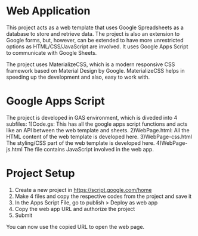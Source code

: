 # Web Application
This project acts as a web template that uses Google Spreadsheets as a database to store and retrieve data. The project is also an extension to Google forms, but, however, can be extended to have more unrestricted options as HTML/CSS/JavaScript are involved. It uses Google Apps Script to communicate with Google Sheets.

The project uses MaterializeCSS, which is a modern responsive CSS framework based on Material Design by Google. MaterializeCSS helps in speeding up the development and also, easy to work with.

# Google Apps Script 
The project is developed in GAS environment, which is diveded into 4 subfiles:
1)Code.gs:
  This has all the google apps script functions and acts like an API between the web template and sheets.
2)WebPage.html:
  All the HTML content of the web template is developed here.
3)WebPage-css.html
  The styling/CSS part of the web template is developed here.
4)WebPage-js.html
  The file contains JavaScript involved in the web app.
  
# Project Setup
1) Create a new project in https://script.google.com/home
2) Make 4 files and copy the respective codes from the project and save it
3) In the Apps Script File, go to publish > Deploy as web app
4) Copy the web app URL and authorize the project
5) Submit

You can now use the copied URL to open the web page.
